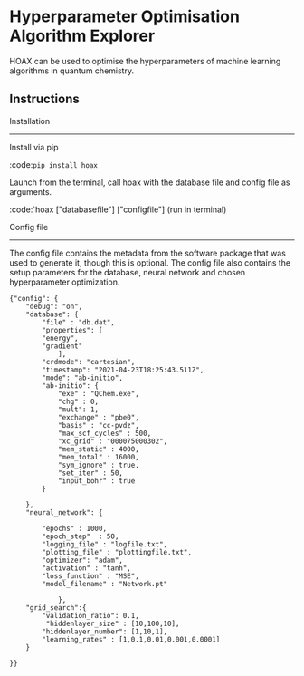 
Hyperparameter Optimisation Algorithm Explorer
===============================

HOAX can be used to optimise the hyperparameters of machine learning algorithms in quantum chemistry.


Instructions
--------
Installation
************

Install via pip

:code:`pip install hoax` 

Launch from the terminal, call hoax with the database file and config file as arguments.

:code:`hoax ["databasefile"] ["configfile"] (run in terminal)

Config file
**************

The config file contains the metadata from the software package that was used to generate it, though this is optional.
The config file also contains the setup parameters for the database, neural network and chosen hyperparameter optimization.


```
{"config": {
    "debug": "on",
    "database": { 
        "file" : "db.dat",
        "properties": [
        "energy",
        "gradient"
            ],
        "crdmode": "cartesian",
        "timestamp": "2021-04-23T18:25:43.511Z",
        "mode": "ab-initio",
        "ab-initio": {
            "exe" : "QChem.exe",
            "chg" : 0,
            "mult": 1,
            "exchange" : "pbe0",
            "basis" : "cc-pvdz",
            "max_scf_cycles" : 500,
            "xc_grid" : "000075000302",
            "mem_static" : 4000,
            "mem_total" : 16000,
            "sym_ignore" : true,
            "set_iter" : 50,
            "input_bohr" : true
        }
 
    },
    "neural_network": {

        "epochs" : 1000,
        "epoch_step"  : 50,
        "logging_file" : "logfile.txt",
        "plotting_file" : "plottingfile.txt",
        "optimizer": "adam",
        "activation" : "tanh",
		"loss_function" : "MSE",
        "model_filename" : "Network.pt"
		
            },
	"grid_search":{
		"validation_ratio": 0.1,
		 "hiddenlayer_size" : [10,100,10],
		"hiddenlayer_number": [1,10,1],
        "learning_rates" : [1,0.1,0.01,0.001,0.0001]
	}	
			
}}

```


